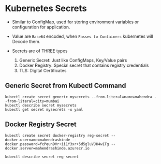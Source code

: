 # Kubernetes Secrets

- Similar to ConfigMap, used for storing environment variables or configuration for application.
- Value are `Base64` encoded, when `Passes to Containers` kubernetes will Decode them.
- Secrets are of THREE types

	1. Generic Secret:		Just like ConfigMaps, Key/Value pairs
	2. Docker Registry:		Special secret that contains registry credentials
	3. TLS:					Digital Certificates

## Generic Secret from Kubectl Command

```
kubectl create secret generic mysecrets --from-literal=name=mahendra --from-literal=city=mumbai
kubectl describe secret mysecrets
kubectl get secret mysecrets -o yaml
```

## Docker Registry Secret

```
kubectl create secret docker-registry reg-secret --docker.username=mahendrashinde --docker.password=fcPeunDVr+ii1Y3xr+5d5gluVJH4w1Tg --docker.server=mahendrashinde.azurecr.io

kubectl describe secret reg-secret
```